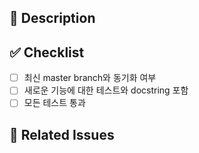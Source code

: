<!-- PR 제목에 다음과 같은 형식으로 적어주세요.

    * 버그 수정
    {Fix Issue ID}: {변경 사항에 관한 짧은 설명}
    e.g. Fix #15: timeout과 관련된 버그 수정

    * 기타
    {주제}: {변경 사항에 관한 짧은 설명} -->

## :memo: Description
<!-- 이 PR이 어떤 목적이고 이를 통해 어떤 점이 바뀌는지 적어주세요. -->

## :white_check_mark: Checklist
- [ ] 최신 master branch와 동기화 여부
- [ ] 새로운 기능에 대한 테스트와 docstring 포함
- [ ] 모든 테스트 통과

## :bookmark: Related Issues
<!-- PR이 merge될 때 자동으로 닫힐 수 있도록 관련 이슈를 링크해주세요. -->
<!-- E.g. "Fixes #12" -->
